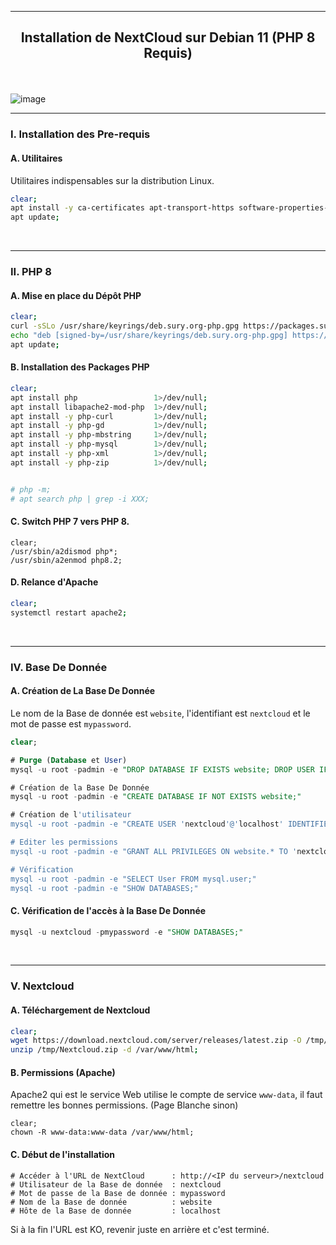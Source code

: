 ------------------------------------------------------------------------------------------------------------------------------------
## <p align='center'> Installation de NextCloud sur Debian 11 (PHP 8 Requis)</p>

<br /> 

![image](https://github.com/dexter74/Linux/assets/35907/a0c5e9cf-1fbe-4f49-a47c-b25de1b949c5)

------------------------------------------------------------------------------------------------------------------------------------
### I. Installation des Pre-requis
#### A. Utilitaires
Utilitaires indispensables sur la distribution Linux.
```bash
clear;
apt install -y ca-certificates apt-transport-https software-properties-common curl wget unzip 1>/dev/null;
apt update;
```
<br />

------------------------------------------------------------------------------------------------------------------------------------
### II. PHP 8
#### A. Mise en place du Dépôt PHP
```bash
clear;
curl -sSLo /usr/share/keyrings/deb.sury.org-php.gpg https://packages.sury.org/php/apt.gpg;
echo "deb [signed-by=/usr/share/keyrings/deb.sury.org-php.gpg] https://packages.sury.org/php/ $(lsb_release -sc) main" > /etc/apt/sources.list.d/php.list;
apt update;
```

#### B. Installation des Packages PHP
```bash
clear;
apt install php                 1>/dev/null;
apt install libapache2-mod-php  1>/dev/null;
apt install -y php-curl         1>/dev/null;
apt install -y php-gd           1>/dev/null;
apt install -y php-mbstring     1>/dev/null;
apt install -y php-mysql        1>/dev/null;
apt install -y php-xml          1>/dev/null;
apt install -y php-zip          1>/dev/null;


# php -m;
# apt search php | grep -i XXX;
```

#### C. Switch PHP 7 vers PHP 8.
```
clear;
/usr/sbin/a2dismod php*;
/usr/sbin/a2enmod php8.2;
```


#### D. Relance d'Apache
```bash
clear;
systemctl restart apache2;
```

<br />

------------------------------------------------------------------------------------------------------------------------------------
### IV. Base De Donnée
#### A. Création de La Base De Donnée
Le nom de la Base de donnée est `website`, l'identifiant est `nextcloud` et le mot de passe est `mypassword`.
```sql
clear;

# Purge (Database et User)
mysql -u root -padmin -e "DROP DATABASE IF EXISTS website; DROP USER IF EXISTS 'nextcloud'@'localhost';"

# Création de la Base De Donnée
mysql -u root -padmin -e "CREATE DATABASE IF NOT EXISTS website;"

# Création de l'utilisateur
mysql -u root -padmin -e "CREATE USER 'nextcloud'@'localhost' IDENTIFIED BY 'mypassword';"

# Editer les permissions
mysql -u root -padmin -e "GRANT ALL PRIVILEGES ON website.* TO 'nextcloud'@'localhost';FLUSH PRIVILEGES;"

# Vérification
mysql -u root -padmin -e "SELECT User FROM mysql.user;"
mysql -u root -padmin -e "SHOW DATABASES;"
```

#### C. Vérification de l'accès à la Base De Donnée
```sql
mysql -u nextcloud -pmypassword -e "SHOW DATABASES;"
```
<br />

------------------------------------------------------------------------------------------------------------------------------------
### V. Nextcloud
#### A. Téléchargement de Nextcloud
```bash
clear;
wget https://download.nextcloud.com/server/releases/latest.zip -O /tmp/Nextcloud.zip;
unzip /tmp/Nextcloud.zip -d /var/www/html;
```

#### B. Permissions (Apache)
Apache2 qui est le service Web utilise le compte de service `www-data`, il faut remettre les bonnes permissions. (Page Blanche sinon) 
```
clear;
chown -R www-data:www-data /var/www/html;
```

#### C. Début de l'installation
```
# Accéder à l'URL de NextCloud      : http://<IP du serveur>/nextcloud
# Utilisateur de la Base de donnée  : nextcloud
# Mot de passe de la Base de donnée : mypassword
# Nom de la Base de donnée          : website
# Hôte de la Base de donnée         : localhost
```

Si à la fin l'URL est KO, revenir juste en arrière et c'est terminé.


